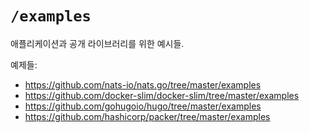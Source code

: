 # `/examples`

애플리케이션과 공개 라이브러리를 위한 예시들.

예제들:

* https://github.com/nats-io/nats.go/tree/master/examples
* https://github.com/docker-slim/docker-slim/tree/master/examples
* https://github.com/gohugoio/hugo/tree/master/examples
* https://github.com/hashicorp/packer/tree/master/examples
